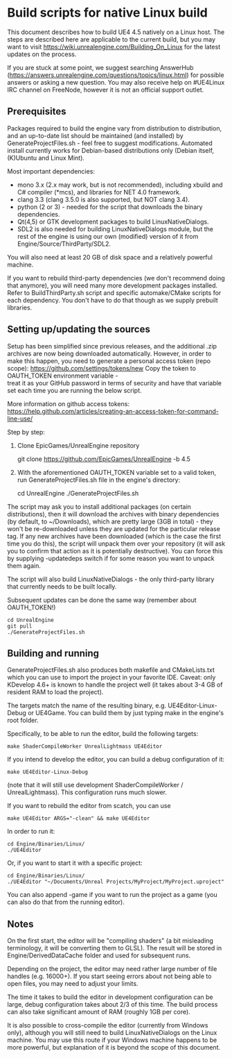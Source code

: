 Build scripts for native Linux build
====================================

This document describes how to build UE4 4.5 natively on a Linux host. 
The steps are described here are applicable to the current build, but you may
want to visit https://wiki.unrealengine.com/Building_On_Linux for the
latest updates on the process.

If you are stuck at some point, we suggest searching AnswerHub 
(https://answers.unrealengine.com/questions/topics/linux.html) for possible answers 
or asking a new question. You may also receive help on #UE4Linux IRC channel on FreeNode,
however it is not an official support outlet.


Prerequisites
-------------

Packages required to build the engine vary from distribution to distribution,
and an up-to-date list should be maintained (and installed) by GenerateProjectFiles.sh -
feel free to suggest modifications. Automated install currently works for Debian-based
distributions only (Debian itself, (K)Ubuntu and Linux Mint).

Most important dependencies:
- mono 3.x (2.x may work, but is not recommended), including xbuild and C# compiler (*mcs), and libraries for NET 4.0 framework.
- clang 3.3 (clang 3.5.0 is also supported, but NOT clang 3.4).
- python (2 or 3) - needed for the script that downloads the binary dependencies.
- Qt(4,5) or GTK development packages to build LinuxNativeDialogs.
- SDL2 is also needed for building LinuxNativeDialogs module, but the rest
of the engine is using our own (modified) version of it from Engine/Source/ThirdParty/SDL2.

You will also need at least 20 GB of disk space and a relatively powerful
machine.

If you want to rebuild third-party dependencies (we don't recommend doing
that anymore), you will need many more development packages installed. Refer
to BuildThirdParty.sh script and specific automake/CMake scripts for each
dependency. You don't have to do that though as we supply prebuilt libraries.


Setting up/updating the sources
-------------------------------

Setup has been simplified since previous releases, and the additional
.zip archives are now being downloaded automatically. However, in order to
make this happen, you need to generate a personal access token (repo scope):
https://github.com/settings/tokens/new  Copy the token to OAUTH_TOKEN environment variable -\
treat it as your GitHub password in terms of security and have that variable set each
time you are running the below script.

More information on github access tokens: https://help.github.com/articles/creating-an-access-token-for-command-line-use/

Step by step:

1. Clone EpicGames/UnrealEngine repository


    git clone https://github.com/EpicGames/UnrealEngine -b 4.5

2. With the aforementioned OAUTH_TOKEN variable set to a valid token,
run GenerateProjectFiles.sh file in the engine's directory:


    cd UnrealEngine
    ./GenerateProjectFiles.sh


The script may ask you to install additional packages (on certain distributions), then it will download 
the archives with binary dependencies (by default, to ~/Downloads), which are pretty large (3GB in total) - 
they won't be re-downloaded unless they are updated for the particular release tag. 
If any new archives have been downloaded (which is the case the first time you do this), 
the script will unpack them over your repository (it will ask you 
to confirm that action as it is potentially destructive). You can force this by supplying 
-updatedeps switch if for some reason you want to unpack them again.

The script will also build LinuxNativeDialogs - the only third-party library that currently 
needs to be built locally.

Subsequent updates can be done the same way (remember about OAUTH_TOKEN!)

    cd UnrealEngine
    git pull
    ./GenerateProjectFiles.sh


Building and running
--------------------

GenerateProjectFiles.sh also produces both makefile and CMakeLists.txt which you can use to import the
project in your favorite IDE. Caveat: only KDevelop 4.6+ is known to handle the project
well (it takes about 3-4 GB of resident RAM to load the project).

The targets match the name of the resulting binary, e.g. UE4Editor-Linux-Debug or UE4Game. You can build them
by just typing make <target> in the engine's root folder.

Specifically, to be able to run the editor, build the following targets:

    make ShaderCompileWorker UnrealLightmass UE4Editor

If you intend to develop the editor, you can build a debug configuration of it:

    make UE4Editor-Linux-Debug

(note that it will still use development ShaderCompileWorker / UnrealLightmass). This
configuration runs much slower.

If you want to rebuild the editor from scatch, you can use

    make UE4Editor ARGS="-clean" && make UE4Editor

In order to run it:

    cd Engine/Binaries/Linux/
    ./UE4Editor

Or, if you want to start it with a specific project:

    cd Engine/Binaries/Linux/
    ./UE4Editor "~/Documents/Unreal Projects/MyProject/MyProject.uproject"
    
You can also append -game if you want to run the project as a game (you can also do that from the running editor).

Notes
-----

On the first start, the editor will be "compiling shaders" (a bit misleading terminology, 
it will be converting them to GLSL). The result will be stored in Engine/DerivedDataCache folder 
and used for subsequent runs.

Depending on the project, the editor may need rather large number of file handles 
(e.g. 16000+). If you start seeing errors about not being able to open files, 
you may need to adjust your limits.

The time it takes to build the editor in development configuration can be large,
debug configuration takes about 2/3 of this time. The build process can also take 
significant amount of RAM (roughly 1GB per core).

It is also possible to cross-compile the editor (currently from Windows only), 
although you will still need to build LinuxNativeDialogs on the Linux machine. 
You may use this route if your Windows machine happens to be more powerful,
but explanation of it is beyond the scope of this document.

